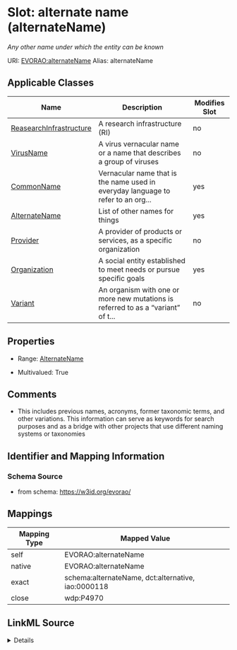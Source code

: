 

# Slot: alternate name (alternateName) 


_Any other name under which the entity can be known_





URI: [EVORAO:alternateName](https://w3id.org/evorao/alternateName)
Alias: alternateName

<!-- no inheritance hierarchy -->





## Applicable Classes

| Name | Description | Modifies Slot |
| --- | --- | --- |
| [ReasearchInfrastructure](ReasearchInfrastructure.md) | A research infrastructure (RI) |  no  |
| [VirusName](VirusName.md) | A virus vernacular name or a name that describes a group of viruses |  no  |
| [CommonName](CommonName.md) | Vernacular name that is the name used in everyday language to refer to an org... |  yes  |
| [AlternateName](AlternateName.md) | List of other names for things |  yes  |
| [Provider](Provider.md) | A provider of products or services, as a specific organization |  no  |
| [Organization](Organization.md) | A social entity established to meet needs or pursue specific goals |  yes  |
| [Variant](Variant.md) | An organism with one or more new mutations is referred to as a “variant” of t... |  no  |







## Properties

* Range: [AlternateName](AlternateName.md)

* Multivalued: True





## Comments

* This includes previous names, acronyms, former taxonomic terms, and other variations. This information can serve as keywords for search purposes and as a bridge with other projects that use different naming systems or taxonomies

## Identifier and Mapping Information







### Schema Source


* from schema: https://w3id.org/evorao/




## Mappings

| Mapping Type | Mapped Value |
| ---  | ---  |
| self | EVORAO:alternateName |
| native | EVORAO:alternateName |
| exact | schema:alternateName, dct:alternative, iao:0000118 |
| close | wdp:P4970 |




## LinkML Source

<details>
```yaml
name: alternateName
description: Any other name under which the entity can be known
title: alternate name
comments:
- This includes previous names, acronyms, former taxonomic terms, and other variations.
  This information can serve as keywords for search purposes and as a bridge with
  other projects that use different naming systems or taxonomies
from_schema: https://w3id.org/evorao/
exact_mappings:
- schema:alternateName
- dct:alternative
- iao:0000118
close_mappings:
- wdp:P4970
rank: 1000
alias: alternateName
domain_of:
- CommonName
- AlternateName
- Organization
range: AlternateName
required: false
multivalued: true

```
</details>